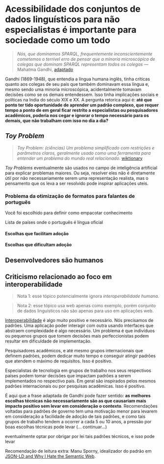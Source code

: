 # Acessibilidade dos conjuntos de dados linguísticos para não especialistas é importante para sociedade como um todo
> _Nós, que dominamos SPARQL, frequentemente inconscientemente cometemos o
terrível erro de pensar que a minoria microscópica de colegas que dominam SPARQL
representam todos os colegas_ — Mahatma Gandhi, [adaptado](http://www.azquotes.com/quote/1288803)

Gandhi (1869-1948), que entendia a língua humana inglês, tinha críticas quanto
aos colegas de seu país que também dominavam essa língua e, mesmo sendo uma
minoria microscópica, acidentalmente tomavam decisões como se os demais
entendessem. Isso tinha implicações sociais e políticas na India do século XIX e
XX. A pergunta retorica aqui é: **até que ponto ter tido oportunidade de
aprender um padrão complexo, que requer tempo a ponto de em geral ficar restrito
a especialistas ou pesquisadores acadêmicos, poderia nos cegar e ignorar o tempo
necessário para os demais, que não trabalham com isso no dia a dia?**

<!-- NOTA: elaborar um toy problem pode ser complexo demais para o momento (fititnt, 2018-05-20 22:08 BRT) -->

## _Toy Problem_

> _Toy Problem: (ciências) Um problema simplificado com restrições e parâmetros
claros, geralmente usado como uma ferramenta para entender um problema do mundo
real relacionado._ [wiktionary](https://en.wiktionary.org/wiki/toy_problem)

_Toy Problems_ eventualmente são usados no campo de inteligência artificial
para explicar problemas maiores. Ou seja, resolver eles não é diretamente
útil por não necessariamente serem uma representação realista, mas o
pensamento que os leva a ser resolvido pode inspirar aplicações uteis.

### Problema da otimização de formatos para falantes de português
Você foi escolhido para definir como empacotar conhecimento

Lista de países onde o português é língua oficial

#### Escolhas que facilitam adoção

#### Escolhas que dificultam adoção

## Desenvolvedores são humanos

## Criticismo relacionado ao foco em interoperabilidade
> Nota 1: esse tópico potencialmente ignora _interoperabilidade humana_.

> Nota 2: esse tópico usa web apenas como exemplo, porém conjunto de dados
linguísticos não são apenas para uso em aplicações web.

[Interoperabilidade](https://pt.wikipedia.org/wiki/Interoperabilidade) é algo
muito positivo e necessário. Nós precisamos de padrões. Uma aplicação poder
interagir com outra usando interfaces que abstraem complexidade é algo
necessário. Um problema é que indivíduos ou pequenos grupos que tomem decisões
mais perfeccionistas podem resultar em dificuldade de implementação.

Pesquisadores acadêmicos, e até mesmo grupos internacionais que definem padrões,
podem dedicar muito tempo e conseguir atingir padrões que atendem o máximo de
requisitos. Isso é positivo.

Especialistas de tecnologia em grupos de trabalho nos seus respectivos países
podem tomar decisões que impactam padrões a serem implementados no respectivo
país. Em geral são inspirados pelos mesmos padrões internacionais ou por
pesquisas acadêmicas. Isso é positivo.

É aqui que a frase adaptada de Gandhi pode fazer sentido: **as melhores escolhas
técnicas não necessariamente são as que causariam mais impacto positivo sem
levar em consideração o contexto**. Recomendações voltadas para padrões de
governo tem uma motivação menor para levarem em consideração a facilidade de
adoção de tais padrões, e como tais grupos de trabalho tendem a ocorrer a cada
5 ou 10 anos, a pressão por boas escolhas técnicas pode levar (... continuar...)

eventualmente optar por obrigar por lei tais padrões técnicos, e isso pode levar


Recomendação de leitura extra: Manu Sporny, idealizador do padrão em [JSON-LD and Why I Hate the Semantic Web](http://manu.sporny.org/2014/json-ld-origins-2/).